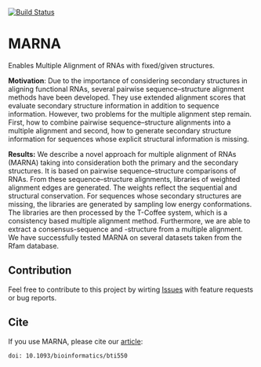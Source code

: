[![Build Status](https://travis-ci.org/BackofenLab/MARNA.svg?branch=master)](https://travis-ci.org/BackofenLab/MARNA)
# MARNA
Enables Multiple Alignment of RNAs with fixed/given structures.

**Motivation**: Due to the importance of considering secondary structures in aligning functional RNAs, several pairwise sequence–structure alignment methods have been developed. They use extended alignment scores that evaluate secondary structure information in addition to sequence information. However, two problems for the multiple alignment step remain. First, how to combine pairwise sequence–structure alignments into a multiple alignment and second, how to generate secondary structure information for sequences whose explicit structural information is missing.

**Results:** We describe a novel approach for multiple alignment of RNAs (MARNA) taking into consideration both the primary and the secondary structures. It is based on pairwise sequence–structure comparisons of RNAs. From these sequence–structure alignments, libraries of weighted alignment edges are generated. The weights reflect the sequential and structural conservation. For sequences whose secondary structures are missing, the libraries are generated by sampling low energy conformations. The libraries are then processed by the T-Coffee system, which is a consistency based multiple alignment method. Furthermore, we are able to extract a consensus-sequence and -structure from a multiple alignment. We have successfully tested MARNA on several datasets taken from the Rfam database.

## Contribution

Feel free to contribute to this project by wirting [Issues](https://github.com/BackofenLab/MARNA/issues) with feature requests or bug reports.

## Cite
If you use MARNA, please cite our [article](http://bioinformatics.oxfordjournals.org/content/21/16/3352):
```
doi: 10.1093/bioinformatics/bti550
```
